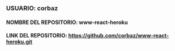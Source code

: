 ### USUARIO: corbaz 
#### NOMBRE DEL REPOSITORIO:  www-react-heroku 
#### LINK DEL REPOSITORIO: https://github.com/corbaz/www-react-heroku.git
